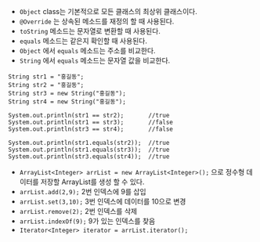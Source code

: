 - `Object` class는 기본적으로 모든 클래스의 최상위 클래스이다.
- `@Override` 는 상속된 메소드를 재정의 할 때 사용된다.
- `toString` 메소드는 문자열로 변환할 때 사용된다.
- `equals` 메소드는 같은지 확인할 때 사용된다.
- `Object` 에서 `equals` 메소드는 주소를 비교한다.
- `String` 에서 `equals` 메소드는 문자열 값을 비교한다.
```
String str1 = "홍길동";
String str2 = "홍길동";
String str3 = new String("홍길동");
String str4 = new String("홍길동");

System.out.println(str1 == str2);       //true
System.out.println(str1 == str3);       //false
System.out.println(str3 == str4);       //false

System.out.println(str1.equals(str2));  //true
System.out.println(str1.equals(str3));  //true
System.out.println(str3.equals(str4));  //true
```

- `ArrayList<Integer> arrList = new ArrayList<Integer>();` 으로 정수형 데이터를 저장할 ArrayList를 생성 할 수 있다.
- `arrList.add(2,9);` 2번 인덱스에 9를 삽입
- `arrList.set(3,10);` 3번 인덱스에 데이터를 10으로 변경
- `arrList.remove(2);` 2번 인덱스를 삭제
- `arrList.indexOf(9);` 9가 있는 인덱스를 찾음
- `Iterator<Integer> iterator = arrList.iterator();`
